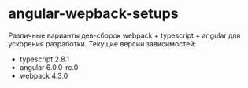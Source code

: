 # angular-wepback-setups

Различные варианты дев-сборок webpack + typescript + angular для ускорения разработки.
Текущие версии зависимостей:
- typescript 2.8.1
- angular 6.0.0-rc.0
- webpack 4.3.0
